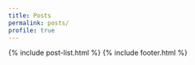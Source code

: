 ```yaml
---
title: Posts
permalink: posts/
profile: true
---
```


{% include post-list.html %}
{% include footer.html %}
